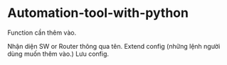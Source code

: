 # Automation-tool-with-python


Function cần thêm vào.

Nhận diện SW or Router thông qua tên.
Extend config (những lệnh người dùng muốn thêm vào.)
Lưu config.
